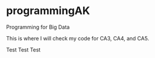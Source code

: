 # programmingAK
Programming for Big Data

This is where I will check my code for CA3, CA4, and CA5.

Test Test Test
